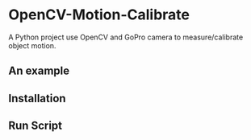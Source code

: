 # OpenCV-Motion-Calibrate
A Python project use OpenCV and GoPro camera to measure/calibrate object motion.  

## An example

## Installation 

## Run Script
